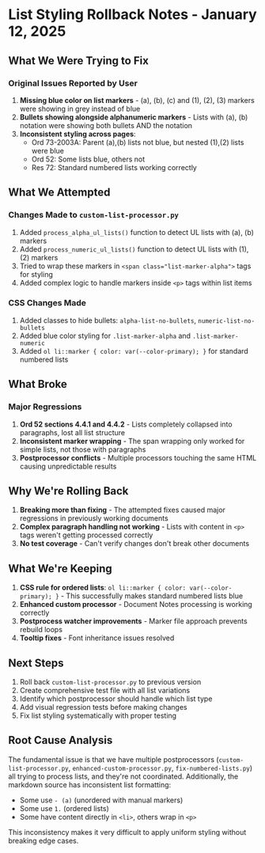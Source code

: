 # List Styling Rollback Notes - January 12, 2025

## What We Were Trying to Fix

### Original Issues Reported by User
1. **Missing blue color on list markers** - (a), (b), (c) and (1), (2), (3) markers were showing in grey instead of blue
2. **Bullets showing alongside alphanumeric markers** - Lists with (a), (b) notation were showing both bullets AND the notation
3. **Inconsistent styling across pages**:
   - Ord 73-2003A: Parent (a),(b) lists not blue, but nested (1),(2) lists were blue
   - Ord 52: Some lists blue, others not
   - Res 72: Standard numbered lists working correctly

## What We Attempted

### Changes Made to `custom-list-processor.py`
1. Added `process_alpha_ul_lists()` function to detect UL lists with (a), (b) markers
2. Added `process_numeric_ul_lists()` function to detect UL lists with (1), (2) markers  
3. Tried to wrap these markers in `<span class="list-marker-alpha">` tags for styling
4. Added complex logic to handle markers inside `<p>` tags within list items

### CSS Changes Made
1. Added classes to hide bullets: `alpha-list-no-bullets`, `numeric-list-no-bullets`
2. Added blue color styling for `.list-marker-alpha` and `.list-marker-numeric`
3. Added `ol li::marker { color: var(--color-primary); }` for standard numbered lists

## What Broke

### Major Regressions
1. **Ord 52 sections 4.4.1 and 4.4.2** - Lists completely collapsed into paragraphs, lost all list structure
2. **Inconsistent marker wrapping** - The span wrapping only worked for simple lists, not those with paragraphs
3. **Postprocessor conflicts** - Multiple processors touching the same HTML causing unpredictable results

## Why We're Rolling Back

1. **Breaking more than fixing** - The attempted fixes caused major regressions in previously working documents
2. **Complex paragraph handling not working** - Lists with content in `<p>` tags weren't getting processed correctly
3. **No test coverage** - Can't verify changes don't break other documents

## What We're Keeping

1. **CSS rule for ordered lists**: `ol li::marker { color: var(--color-primary); }` - This successfully makes standard numbered lists blue
2. **Enhanced custom processor** - Document Notes processing is working correctly
3. **Postprocess watcher improvements** - Marker file approach prevents rebuild loops
4. **Tooltip fixes** - Font inheritance issues resolved

## Next Steps

1. Roll back `custom-list-processor.py` to previous version
2. Create comprehensive test file with all list variations
3. Identify which postprocessor should handle which list type
4. Add visual regression tests before making changes
5. Fix list styling systematically with proper testing

## Root Cause Analysis

The fundamental issue is that we have multiple postprocessors (`custom-list-processor.py`, `enhanced-custom-processor.py`, `fix-numbered-lists.py`) all trying to process lists, and they're not coordinated. Additionally, the markdown source has inconsistent list formatting:
- Some use `- (a)` (unordered with manual markers)
- Some use `1.` (ordered lists)
- Some have content directly in `<li>`, others wrap in `<p>`

This inconsistency makes it very difficult to apply uniform styling without breaking edge cases.